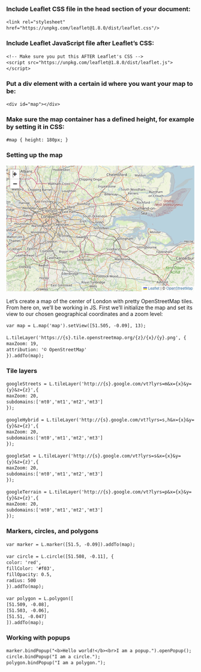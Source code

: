 ### Include Leaflet CSS file in the head section of your document:

    <link rel="stylesheet" href="https://unpkg.com/leaflet@1.8.0/dist/leaflet.css"/>

### Include Leaflet JavaScript file after Leaflet’s CSS:
    <!-- Make sure you put this AFTER Leaflet's CSS -->
    <script src="https://unpkg.com/leaflet@1.8.0/dist/leaflet.js"></script>

### Put a div element with a certain id where you want your map to be:

    <div id="map"></div>

### Make sure the map container has a defined height, for example by setting it in CSS:

    #map { height: 180px; }


### Setting up the map

![map](app/templates/pages/map.png)

Let’s create a map of the center of London with pretty OpenStreetMap tiles. From here on, we’ll be working in JS. First we’ll initialize the map and set its view to our chosen geographical coordinates and a zoom level:

    var map = L.map('map').setView([51.505, -0.09], 13);

    L.tileLayer('https://{s}.tile.openstreetmap.org/{z}/{x}/{y}.png', {
    maxZoom: 19,
    attribution: '© OpenStreetMap'
    }).addTo(map);

### Tile layers 
    googleStreets = L.tileLayer('http://{s}.google.com/vt?lyrs=m&x={x}&y={y}&z={z}',{
    maxZoom: 20,
    subdomains:['mt0','mt1','mt2','mt3']
    });

    googleHybrid = L.tileLayer('http://{s}.google.com/vt?lyrs=s,h&x={x}&y={y}&z={z}',{
    maxZoom: 20,
    subdomains:['mt0','mt1','mt2','mt3']
    });

    googleSat = L.tileLayer('http://{s}.google.com/vt?lyrs=s&x={x}&y={y}&z={z}',{
    maxZoom: 20,
    subdomains:['mt0','mt1','mt2','mt3']
    });
    
    googleTerrain = L.tileLayer('http://{s}.google.com/vt?lyrs=p&x={x}&y={y}&z={z}',{
    maxZoom: 20,
    subdomains:['mt0','mt1','mt2','mt3']
    });


### Markers, circles, and polygons
    var marker = L.marker([51.5, -0.09]).addTo(map);

    var circle = L.circle([51.508, -0.11], {
    color: 'red',
    fillColor: '#f03',
    fillOpacity: 0.5,
    radius: 500
    }).addTo(map);

    var polygon = L.polygon([
    [51.509, -0.08],
    [51.503, -0.06],
    [51.51, -0.047]
    ]).addTo(map);

### Working with popups

    marker.bindPopup("<b>Hello world!</b><br>I am a popup.").openPopup();
    circle.bindPopup("I am a circle.");
    polygon.bindPopup("I am a polygon.");

    
